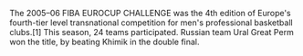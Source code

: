 The 2005–06 FIBA EUROCUP CHALLENGE was the 4th edition of Europe's fourth-tier level transnational competition for men's professional basketball clubs.[1] This season, 24 teams participated. Russian team Ural Great Perm won the title, by beating Khimik in the double final.
